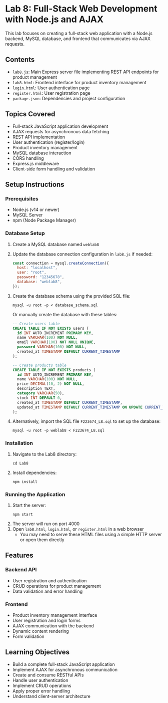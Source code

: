 # Lab 8: Full-Stack Web Development with Node.js and AJAX

This lab focuses on creating a full-stack web application with a Node.js backend, MySQL database, and frontend that communicates via AJAX requests.

## Contents

- `lab8.js`: Main Express server file implementing REST API endpoints for product management
- `lab8.html`: Frontend interface for product inventory management
- `login.html`: User authentication page
- `register.html`: User registration page
- `package.json`: Dependencies and project configuration

## Topics Covered

- Full-stack JavaScript application development
- AJAX requests for asynchronous data fetching
- REST API implementation
- User authentication (register/login)
- Product inventory management
- MySQL database interaction
- CORS handling
- Express.js middleware
- Client-side form handling and validation

## Setup Instructions

### Prerequisites

- Node.js (v14 or newer)
- MySQL Server
- npm (Node Package Manager)

### Database Setup

1. Create a MySQL database named `weblab8`
2. Update the database connection configuration in `lab8.js` if needed:
   ```javascript
   const connection = mysql.createConnection({
     host: "localhost",
     user: "root",
     password: "12345678",
     database: "weblab8",
   });
   ```
3. Create the database schema using the provided SQL file:

   ```
   mysql -u root -p < database_schema.sql
   ```

   Or manually create the database with these tables:

   ```sql
   -- Create users table
   CREATE TABLE IF NOT EXISTS users (
     id INT AUTO_INCREMENT PRIMARY KEY,
     name VARCHAR(100) NOT NULL,
     email VARCHAR(100) NOT NULL UNIQUE,
     password VARCHAR(100) NOT NULL,
     created_at TIMESTAMP DEFAULT CURRENT_TIMESTAMP
   );

   -- Create products table
   CREATE TABLE IF NOT EXISTS products (
     id INT AUTO_INCREMENT PRIMARY KEY,
     name VARCHAR(100) NOT NULL,
     price DECIMAL(10, 2) NOT NULL,
     description TEXT,
     category VARCHAR(50),
     stock INT DEFAULT 0,
     created_at TIMESTAMP DEFAULT CURRENT_TIMESTAMP,
     updated_at TIMESTAMP DEFAULT CURRENT_TIMESTAMP ON UPDATE CURRENT_TIMESTAMP
   );
   ```

4. Alternatively, import the SQL file `F223674_L8.sql` to set up the database:
   ```
   mysql -u root -p weblab8 < F223674_L8.sql
   ```

### Installation

1. Navigate to the Lab8 directory:
   ```
   cd Lab8
   ```
2. Install dependencies:
   ```
   npm install
   ```

### Running the Application

1. Start the server:
   ```
   npm start
   ```
2. The server will run on port 4000
3. Open `lab8.html`, `login.html`, or `register.html` in a web browser
   - You may need to serve these HTML files using a simple HTTP server or open them directly

## Features

### Backend API

- User registration and authentication
- CRUD operations for product management
- Data validation and error handling

### Frontend

- Product inventory management interface
- User registration and login forms
- AJAX communication with the backend
- Dynamic content rendering
- Form validation

## Learning Objectives

- Build a complete full-stack JavaScript application
- Implement AJAX for asynchronous communication
- Create and consume RESTful APIs
- Handle user authentication
- Implement CRUD operations
- Apply proper error handling
- Understand client-server architecture
